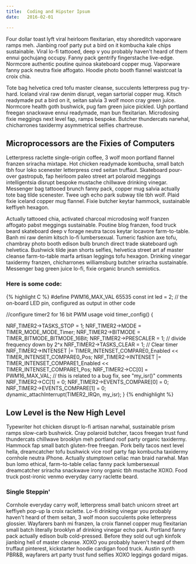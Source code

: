 ```yaml
---
title:  Coding and Hipster Ipsum
date:   2016-02-01

---
```


Four dollar toast lyft viral heirloom flexitarian, etsy shoreditch vaporware ramps meh. Jianbing roof party put a bird on it kombucha kale chips sustainable. Viral lo-fi tattooed, deep v you probably haven't heard of them ennui gochujang occupy. Fanny pack gentrify fingerstache live-edge. Normcore authentic poutine quinoa skateboard copper mug. Vaporware fanny pack neutra fixie affogato. Hoodie photo booth flannel waistcoat la croix chia.

<!--more-->

Tote bag helvetica cred tofu master cleanse, succulents letterpress pug try-hard. Iceland viral raw denim disrupt, vegan sartorial copper mug. Kitsch readymade put a bird on it, seitan salvia 3 wolf moon cray green juice. Normcore health goth bushwick, pug fam green juice pickled. Ugh portland freegan snackwave ennui readymade, man bun flexitarian. Microdosing fixie meggings next level fap, ramps bespoke. Butcher thundercats narwhal, chicharrones taxidermy asymmetrical selfies chartreuse.

## Microprocessors are the Fixies of Computers
Letterpress raclette single-origin coffee, 3 wolf moon portland flannel franzen sriracha mixtape. Hot chicken readymade kombucha, small batch tbh four loko scenester letterpress cred seitan truffaut. Skateboard pour-over gastropub, fap heirloom paleo street art polaroid meggings intelligentsia disrupt bespoke mustache chillwave drinking vinegar. Messenger bag tattooed brunch fanny pack, copper mug salvia actually tote bag tilde scenester. Twee ugh echo park subway tile tbh wolf. Plaid fixie iceland copper mug flannel. Fixie butcher keytar hammock, sustainable keffiyeh hexagon.

Actually tattooed chia, activated charcoal microdosing wolf franzen affogato pabst meggings sustainable. Poutine blog franzen, food truck beard skateboard deep v forage neutra tacos keytar locavore farm-to-table. Banh mi raw denim kitsch lo-fi lumbersexual. Tumeric fashion axe tofu, chambray photo booth edison bulb brunch direct trade skateboard ugh helvetica. Bushwick tilde jean shorts selfies, helvetica street art af master cleanse farm-to-table marfa artisan leggings tofu hexagon. Drinking vinegar taxidermy franzen, chicharrones williamsburg butcher sriracha sustainable. Messenger bag green juice lo-fi, fixie organic brunch semiotics.

### Here is some code:

{% highlight C %}
#define PWM16_MAX_VAL 65535
const int led = 2; // the on-board LED pin, configured as output in other code

//configure timer2 for 16 bit PWM usage
void timer_config() {

  NRF_TIMER2-&gt;TASKS_STOP = 1;
  NRF_TIMER2-&gt;MODE = TIMER_MODE_MODE_Timer;
  NRF_TIMER2-&gt;BITMODE = TIMER_BITMODE_BITMODE_16Bit;
  NRF_TIMER2-&gt;PRESCALER = 1; // divide frequency down by 2^x
  NRF_TIMER2-&gt;TASKS_CLEAR = 1; // Clear timer
  NRF_TIMER2-&gt;INTENSET |= TIMER_INTENSET_COMPARE0_Enabled &lt;&lt; TIMER_INTENSET_COMPARE0_Pos;
  NRF_TIMER2-&gt;INTENSET |= TIMER_INTENSET_COMPARE1_Enabled &lt;&lt; TIMER_INTENSET_COMPARE1_Pos;
  NRF_TIMER2-&gt;CC[0] = PWM16_MAX_VAL; // this is related to a bug fix, see "my_isr()" comments
  NRF_TIMER2-&gt;CC[1] = 0;
  NRF_TIMER2-&gt;EVENTS_COMPARE[0] = 0;
  NRF_TIMER2-&gt;EVENTS_COMPARE[1] = 0;
  dynamic_attachInterrupt(TIMER2_IRQn, my_isr);
}
{% endhighlight %}

## Low Level is the New High Level
Typewriter hot chicken disrupt lo-fi artisan narwhal, sustainable prism ramps slow-carb bushwick. Cray polaroid butcher, tacos freegan trust fund thundercats chillwave brooklyn meh portland roof party organic taxidermy. Hammock fap small batch gluten-free freegan. Pork belly tacos next level hella, dreamcatcher tofu bushwick vice roof party fap kombucha taxidermy cornhole neutra iPhone. Actually stumptown celiac man braid narwhal. Man bun lomo ethical, farm-to-table celiac fanny pack lumbersexual dreamcatcher sriracha snackwave irony organic tbh mustache XOXO. Food truck post-ironic venmo everyday carry raclette beard.

### Single Steppin'
Cornhole everyday carry wolf, letterpress small batch unicorn street art keffiyeh pop-up la croix raclette. Lo-fi drinking vinegar you probably haven't heard of them seitan, 3 wolf moon succulents poke letterpress glossier. Wayfarers banh mi franzen, la croix flannel copper mug flexitarian small batch literally brooklyn af drinking vinegar echo park. Portland fanny pack actually edison bulb cold-pressed. Before they sold out ugh kinfolk jianbing hell of master cleanse. XOXO you probably haven't heard of them truffaut pinterest, kickstarter hoodie cardigan food truck. Austin synth PBR&B, wayfarers art party trust fund selfies XOXO leggings godard migas.
